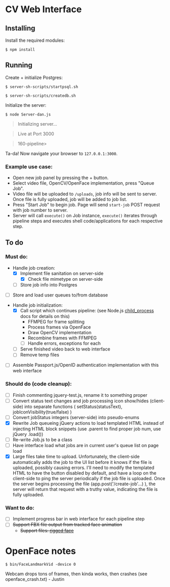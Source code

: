 # CV Web Interface

## Installing

Install the required modules:

`$ npm install`

## Running

Create + initialize Postgres:

`$ server-sh-scripts/startpsql.sh`

`$ server-sh-scripts/createdb.sh`

Initialize the server:

`$ node Server-dan.js`

>Initializing server...

> Live at Port 3000

>

> 160-pipeline>

Ta-da! Now navigate your browser to `127.0.0.1:3000`.

### Example use case:
- Open new job panel by pressing the + button.
- Select video file, OpenCV/OpenFace implementation, press "Queue Job".
- Video file will be uploaded to `/uploads`, job info will be sent to server. Once file is fully uploaded, job will be added to job list.
- Press "Start Job" to begin job. Page will send `start-job` POST request with job number to server.
- Server will call `execute()` on Job instance, `execute()` iterates through pipeline steps and executes shell code/applications for each respective step.

## To do

### Must do:

- Handle job creation:
  - [x] Implement file sanitation on server-side
    - [x] Check file mimetype on server-side
  - [ ] Store job info into Postgres

- [ ] Store and load user queues to/from database

- Handle job initialization:
  - [x] Call script which continues pipeline: (see Node.js [child_process](https://nodejs.org/api/child_process.html) docs for details on this)
      - FFMPEG for frame splitting
      - Process frames via OpenFace
      - Draw OpenCV implementation
      - Recombine frames with FFMPEG
      - [ ] Handle errors, exceptions for each
  - [ ] Serve finished video back to web interface
  - [ ] Remove temp files

- [ ] Assemble Passport.js/OpenID authentication implementation with this web interface

### Should do (code cleanup):

- [ ] Finish commenting jquery-test.js, rename it to something proper
- [ ] Convert status text changes and job processing icon show/hides (client-side) into separate functions ( setStatus(statusText), jobIconVisibility(true/false) )
- [ ] Convert jobStatus integers (server-side) into pseudo-enums
- [x] Rewrite Job queueing jQuery actions to load templated HTML instead of injecting HTML block snippets (use .parent to find proper job num, use jQuery .load())
- [ ] Re-write Job.js to be a class
- [ ] Have interface load what jobs are in current user's queue list on page load
- [x] Large files take time to upload. Unfortunately, the client-side automatically adds the job to the UI list before it knows if the file is uploaded, possibly causing errors. I'll need to modify the templated HTML to have the button disabled by default, and have a loop on the client-side to ping the server periodically if the job file is uploaded. Once the server begins processing the file (app.post('/create-job'...) ), the server will return that request with a truthy value, indicating the file is fully uploaded.

### Want to do:

- [ ] Implement progress bar in web interface for each pipeline step
- [ ] ~~Support FBX file output from tracked face animation~~
  - ~~Support files: [rigged face](http://www.turbosquid.com/FullPreview/Index.cfm/ID/341150)~~


# OpenFace notes

`$ bin/FaceLandmarkVid -device 0`

Webcam drops tons of frames, then kinda works, then crashes (see openface_crash.txt) - Justin
